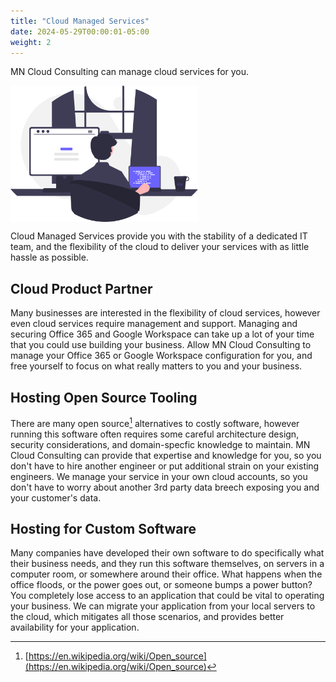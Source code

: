 ```yaml
---
title: "Cloud Managed Services"
date: 2024-05-29T00:00:01-05:00
weight: 2
---
```


MN Cloud Consulting can manage cloud services for you.

<img src="/images/illustrations/undraw_programming.svg" alt="programming drawing" width="300px" align="middle"/>

Cloud Managed Services provide you with the stability of a dedicated IT team, and the flexibility of the cloud to deliver your services with as little hassle as possible.

## Cloud Product Partner

Many businesses are interested in the flexibility of cloud services, however even cloud services require management and support. Managing and securing Office 365 and Google Workspace can take up a lot of your time that you could use building your business. Allow MN Cloud Consulting to manage your Office 365 or Google Workspace configuration for you, and free yourself to focus on what really matters to you and your business.

## Hosting Open Source Tooling

There are many open source[^1] alternatives to costly software, however running this software often requires some careful architecture design, security considerations, and domain-specfic knowledge to maintain. MN Cloud Consulting can provide that expertise and knowledge for you, so you don't have to hire another engineer or put additional strain on your existing engineers. We manage your service in your own cloud accounts, so you don't have to worry about another 3rd party data breech exposing you and your customer's data.

## Hosting for Custom Software

Many companies have developed their own software to do specifically what their business needs, and they run this software themselves, on servers in a computer room, or somewhere around their office. What happens when the office floods, or the power goes out, or someone bumps a power button? You completely lose access to an application that could be vital to operating your business. We can migrate your application from your local servers to the cloud, which mitigates all those scenarios, and provides better availability for your application.

[^1]: [https://en.wikipedia.org/wiki/Open_source](https://en.wikipedia.org/wiki/Open_source)
